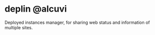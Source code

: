 # deplin @alcuvi
Deployed instances manager, for sharing web status and information of multiple sites.

